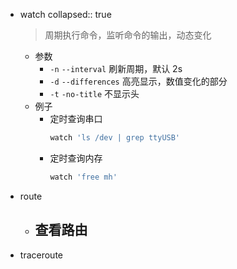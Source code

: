 - watch
  collapsed:: true
  > 周期执行命令，监听命令的输出，动态变化
	- 参数
		- `-n` `--interval` 刷新周期，默认 2s
		- `-d` `--differences` 高亮显示，数值变化的部分
		- `-t` `-no-title` 不显示头
	- 例子
		- 定时查询串口
		  ```bash
		  watch 'ls /dev | grep ttyUSB'
		  ```
		- 定时查询内存
		  ```bash 
		  watch 'free mh'
		  ```
- route
	- 查看路由
		-
- traceroute